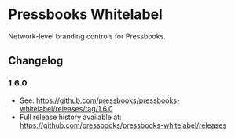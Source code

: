 # Pressbooks Whitelabel
Network-level branding controls for Pressbooks.

## Changelog
### 1.6.0
* See: https://github.com/pressbooks/pressbooks-whitelabel/releases/tag/1.6.0
* Full release history available at: https://github.com/pressbooks/pressbooks-whitelabel/releases
